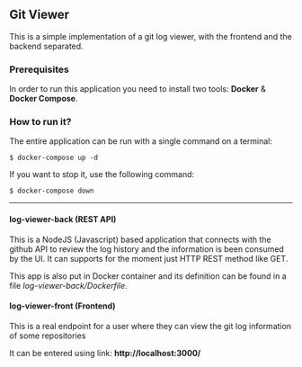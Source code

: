 ## Git Viewer

This is a simple implementation of a git log viewer, with the frontend and the backend separated.

### Prerequisites

In order to run this application you need to install two tools: **Docker** & **Docker Compose**.


### How to run it?

The entire application can be run with a single command on a terminal:

```
$ docker-compose up -d
```

If you want to stop it, use the following command:

```
$ docker-compose down
```

---


#### log-viewer-back (REST API)

This is a NodeJS (Javascript) based application that connects with the
github API to review the log history and the information is been consumed by the UI.
It can supports for the moment just HTTP REST method like GET.

This app is also put in Docker container and its definition can be found
in a file *log-viewer-back/Dockerfile*. 



#### log-viewer-front (Frontend)

This is a real endpoint for a user where they can view the git log information
of some repositories

It can be entered using link: **http://localhost:3000/**